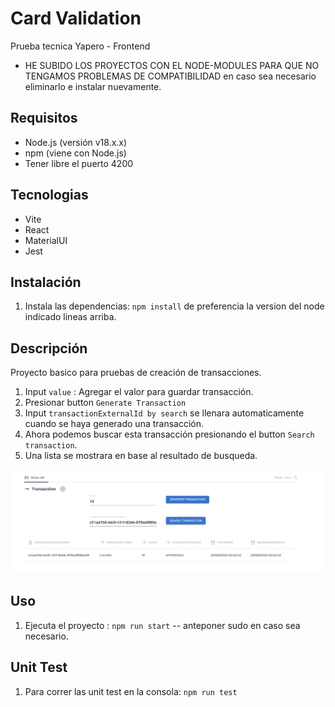 # Card Validation

Prueba tecnica Yapero - Frontend

- HE SUBIDO LOS PROYECTOS CON EL NODE-MODULES PARA QUE NO TENGAMOS PROBLEMAS DE COMPATIBILIDAD en caso
  sea necesario eliminarlo e instalar nuevamente.

## Requisitos

- Node.js (versión v18.x.x)
- npm (viene con Node.js)
- Tener libre el puerto 4200

## Tecnologias

- Vite
- React
- MaterialUI
- Jest

## Instalación

1. Instala las dependencias: `npm install` de preferencia la version del node indicado lineas arriba.

## Descripción

Proyecto basico para pruebas de creación de transacciones.

1. Input `value` : Agregar el valor para guardar transacción.
2. Presionar button `Generate Transaction`
3. Input `transactionExternalId by search` se llenara automaticamente cuando se haya generado una transacción.
4. Ahora podemos buscar esta transacción presionando el button `Search transaction`.
5. Una lista se mostrara en base al resultado de busqueda.

![Alt text](image.png)

## Uso

1. Ejecuta el proyecto : `npm run start` -- anteponer sudo en caso sea necesario.

## Unit Test

1. Para correr las unit test en la consola: `npm run test`
